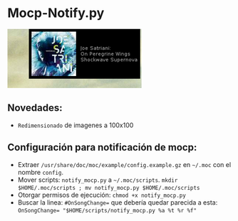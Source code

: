 # Mocp-Notify.py

![Mocp_notify en acción](https://github.com/Tarrasquero/notify_mocp.py/blob/master/Screenshot-py.png)



## Novedades:
- `Redimensionado` de imagenes a 100x100

## Configuración para notificación de mocp:
- Extraer `/usr/share/doc/moc/example/config.example.gz` en `~/.moc` con el nombre `config`.
- Mover scripts: `notify_mocp.py` a `~/.moc/scripts`.
`mkdir $HOME/.moc/scripts ; mv notify_mocp.py $HOME/.moc/scripts`
- Otorgar permisos de ejecución:  `chmod +x notify_mocp.py`
- Buscar la linea: `#OnSongChange=` que debería quedar parecida a esta: `OnSongChange= "$HOME/scripts/notify_mocp.py %a %t %r %f"` 
